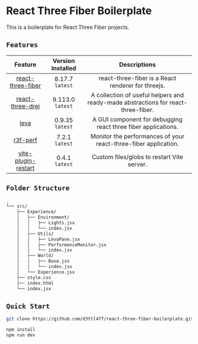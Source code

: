 # React Three Fiber Boilerplate

This is a boilerplate for React Three Fiber projects.

## `Features`

|                                 Feature                                  | Version Installed |                                   Descriptions                                    |
| :----------------------------------------------------------------------: | :---------------: | :-------------------------------------------------------------------------------: |
|     [react-three-fiber](https://github.com/pmndrs/react-three-fiber)     |  8.17.7 `latest`  |                react-three-fiber is a React renderer for threejs.                 |
|            [react-three-drei](https://github.com/pmndrs/drei)            | 9.113.0 `latest`  | A collection of useful helpers and ready-made abstractions for react-three-fiber. |
|                  [leva](https://github.com/pmndrs/leva)                  |  0.9.35 `latest`  |           A GUI component for debugging react three fiber applications.           |
|             [r3f-perf](https://github.com/utsuboco/r3f-perf)             |  7.2.1 `latest`   |          Monitor the performances of your react-three-fiber application.          |
| [vite-plugin-restart](https://www.npmjs.com/package/vite-plugin-restart) |  0.4.1 `latest`   |                    Custom files/globs to restart Vite server.                     |

## `Folder Structure`

```bash
.
└── src/
    ├── Experience/
    │   ├── Environment/
    │   │   ├── Lights.jsx
    │   │   └── index.jsx
    │   ├── Utils/
    │   │   ├── LevaPane.jsx
    │   │   ├── PerformenceMonitor.jsx
    │   │   └── index.jsx
    │   ├── World/
    │   │   ├── Base.jsx
    │   │   └── index.jsx
    │   └── Experience.jsx
    ├── style.css
    ├── index.html
    └── index.jsx
```

## `Quick Start`

```bash
git clone https://github.com/d3ttl4ff/react-three-fiber-boilerplate.git
```

```bash
npm install
npm run dev
```
